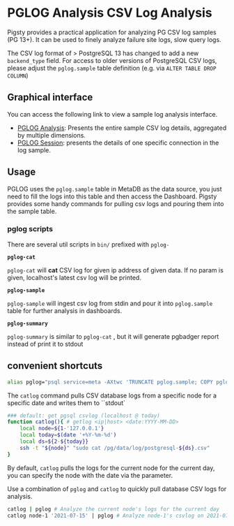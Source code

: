 # PGLOG Analysis CSV Log Analysis

Pigsty provides a practical application for analyzing PG CSV log samples (PG 13+). It can be used to finely analyze failure site logs, slow query logs.

The CSV log format of > PostgreSQL 13 has changed to add a new `backend_type` field. For access to older versions of PostgreSQL CSV logs, please adjust the `pglog.sample` table definition (e.g. via `ALTER TABLE DROP COLUMN`)



## Graphical interface

You can access the following link to view a sample log analysis interface.

* [PGLOG Analysis](http://demo.pigsty.cc/d/pglog-analysis): Presents the entire sample CSV log details, aggregated by multiple dimensions.
* [PGLOG Session](http://demo.pigsty.cc/d/pglog-session): presents the details of one specific connection in the log sample.



## Usage

PGLOG uses the `pglog.sample` table in MetaDB as the data source, you just need to fill the logs into this table and then access the Dashboard.
Pigsty provides some handy commands for pulling csv logs and pouring them into the sample table.



### pglog scripts

There are several util scripts in `bin/` prefixed with `pglog-`

**`pglog-cat`**

`pglog-cat` will **cat** CSV log for given ip address of given data. If no param is given, localhost's latest csv log will be printed.


**`pglog-sample`**

`pglog-sample` will ingest csv log from stdin and pour it into `pglog.sample` table for further analysis in dashboards.


**`pglog-summary`**

`pglog-summary` is similar to `pglog-cat` , but it will generate pgbadger report instead of print it to stdout



## convenient shortcuts

```bash
alias pglog="psql service=meta -AXtwc 'TRUNCATE pglog.sample; COPY pglog.sample FROM STDIN CSV;'" # useful alias
```

The ``catlog`` command pulls CSV database logs from a specific node for a specific date and writes them to ``stdout`

```bash
### default: get pgsql csvlog (localhost @ today) 
function catlog(){ # getlog <ip|host> <date:YYYY-MM-DD>
    local node=${1-'127.0.0.1'}
    local today=$(date '+%Y-%m-%d')
    local ds=${2-${today}}
    ssh -t "${node}" "sudo cat /pg/data/log/postgresql-${ds}.csv"
}
```

By default, `catlog` pulls the logs for the current node for the current day, you can specify the node with the date via the parameter.

Use a combination of `pglog` and `catlog` to quickly pull database CSV logs for analysis.

```bash
catlog | pglog # Analyze the current node's logs for the current day
catlog node-1 '2021-07-15' | pglog # Analyze node-1's csvlog on 2021-07-15
```

